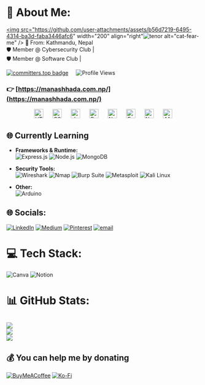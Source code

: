 # 💫 About Me: <a href="https://tenor.googleapis.com/v2/media?id=16221638883088798696&format=optimizedgif&client_key=tenor_web&appversion=browser-r20250506-2&access_token=ya29.a0AS3H6NztrGkWWRmB_M8k9fqc8Jv3wiKC7CQQjnzMBKE-VXufswWtJClPbfYAC3l7d20Ypsu9flBxwqvrRIQmJAl8DWxL0oQtA5eOAHzTU5_X_mzKSXIb02LbWfc5vwDkHEFKZBfAcG2_vsUVlm4wrPfxM5RLLkwvACGLijs_aCgYKAScSAQ8SFQHGX2MiG9nFGclH790W4otwpnZNXQ0175&key=AIzaSyC-P6_qz3FzCoXGLk6tgitZo4jEJ5mLzD8)">
  <img src="https://github.com/user-attachments/assets/b56d7219-6495-4314-ba3d-faba3446afc6"
       width="200"
       align="right"![tenor](https://github.com/user-attachments/assets/8274dbcd-160a-4b3b-aebe-6be738eb4783)
       alt="cat-fear-me" />
</a>
📍 From: Kathmandu, Nepal  <br>🛡️ Member @ Cybersecurity Club | <br>🛡️ Member @ Software Club | 

[![committers.top badge](https://user-badge.committers.top/nepal/sadistic2keed.svg)](https://user-badge.committers.top/nepal/sadistic2keed) &nbsp;&nbsp;&nbsp;
![Profile Views](https://komarev.com/ghpvc/?username=sadistic2keed)

### 👉 [https://manashhada.com.np/](https://manashhada.com.np/)



<div align="center">
  <img src="https://cdn.jsdelivr.net/gh/devicons/devicon/icons/html5/html5-original.svg" height="24" width="24" alt="HTML5 logo" />
  <img width="16" />
  <img src="https://cdn.jsdelivr.net/gh/devicons/devicon/icons/css3/css3-original.svg" height="24" width="24" alt="CSS3 logo" />
  <img width="16" />
  <img src="https://cdn.jsdelivr.net/gh/devicons/devicon/icons/javascript/javascript-original.svg" height="24" width="24" alt="JavaScript logo" />
  <img width="16" />
  <img src="https://cdn.jsdelivr.net/gh/devicons/devicon/icons/react/react-original.svg" height="24" width="24" alt="React logo" />
  <img width="16" />
  <img src="https://cdn.jsdelivr.net/gh/devicons/devicon/icons/nodejs/nodejs-original.svg" height="24" width="24" alt="Node.js logo" />
  <img width="16" />
  <img src="https://cdn.jsdelivr.net/gh/devicons/devicon/icons/express/express-original.svg" height="24" width="24" alt="Express logo" />
  <img width="16" />
  <img src="https://cdn.jsdelivr.net/gh/devicons/devicon/icons/nextjs/nextjs-original.svg" height="24" width="24" alt="Next.js logo" />
  <img width="16" />
  <img src="https://cdn.jsdelivr.net/gh/devicons/devicon/icons/mongodb/mongodb-original.svg" height="24" width="24" alt="MongoDB logo" />
</div>




## 🌐 Currently Learning

- **Frameworks & Runtime:**  
  ![Express.js](https://img.shields.io/badge/Express.js-%23404d59.svg?style=flat-square&logo=express&logoColor=white)
  ![Node.js](https://img.shields.io/badge/Node.js-6DA55F?style=flat-square&logo=node.js&logoColor=white)
  ![MongoDB](https://img.shields.io/badge/MongoDB-%234ea94b.svg?style=flat-square&logo=mongodb&logoColor=white)

- **Security Tools:**  
  ![Wireshark](https://img.shields.io/badge/Wireshark-1679A7?style=flat-square&logo=wireshark&logoColor=white)
  ![Nmap](https://img.shields.io/badge/Nmap-%2300599C.svg?style=flat-square&logo=gnome-terminal&logoColor=white)
  ![Burp Suite](https://img.shields.io/badge/Burp_Suite-%23FF9900.svg?style=flat-square&logo=burpsuite&logoColor=white)
  ![Metasploit](https://img.shields.io/badge/Metasploit-%23144788.svg?style=flat-square&logo=metasploit&logoColor=white)
  ![Kali Linux](https://img.shields.io/badge/Kali_Linux-557C94?style=flat-square&logo=kalilinux&logoColor=white)

- **Other:**  
  ![Arduino](https://img.shields.io/badge/Arduino-00979D?style=flat-square&logo=arduino&logoColor=white)


## 🌐 Socials:
[![LinkedIn](https://img.shields.io/badge/LinkedIn-%230077B5.svg?logo=linkedin&logoColor=white)](https://linkedin.com/in/manash-hada-0a75a3330) [![Medium](https://img.shields.io/badge/Medium-12100E?logo=medium&logoColor=white)](https://medium.com/@hadamanash2023) [![Pinterest](https://img.shields.io/badge/Pinterest-%23E60023.svg?logo=Pinterest&logoColor=white)](https://pinterest.com/hadamanash2023) [![email](https://img.shields.io/badge/Email-D14836?logo=gmail&logoColor=white)](mailto:manashada@proton.new)

# 💻 Tech Stack:
![Canva](https://img.shields.io/badge/Canva-%2300C4CC.svg?style=for-the-badge&logo=Canva&logoColor=white) ![Notion](https://img.shields.io/badge/Notion-%23000000.svg?style=for-the-badge&logo=notion&logoColor=white)


# 📊 GitHub Stats:
![](https://github-readme-stats.vercel.app/api?username=sadistic2keed&theme=vision-friendly-dark&hide_border=false&include_all_commits=false&count_private=false)<br/>
![](https://nirzak-streak-stats.vercel.app/?user=sadistic2keed&theme=vision-friendly-dark&hide_border=false)<br/>
![](https://github-readme-stats.vercel.app/api/top-langs/?username=sadistic2keed&theme=vision-friendly-dark&hide_border=false&include_all_commits=false&count_private=false&layout=compact)
---
 ## 💰 You can help me by donating
  [![BuyMeACoffee](https://img.shields.io/badge/Buy%20Me%20a%20Coffee-ffdd00?style=for-the-badge&logo=buy-me-a-coffee&logoColor=black)](https://buymeacoffee.com/manas002) [![Ko-Fi](https://img.shields.io/badge/Ko--fi-F16061?style=for-the-badge&logo=ko-fi&logoColor=white)](https://ko-fi.com/manashhada) 

